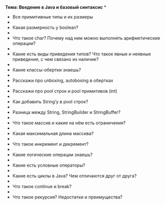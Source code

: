 **Тема: Введение в Java и базовый синтаксис**
* 
* Все примитивные типы и их размеры
* 
* Какая размерность у boolean?
* 
* Что такое char? Почему над ним можно выполнять арифметические операции?
* 
* Какие есть виды приведения типов? Что такое явные и неявные приведения, с чем связано их наличие?
* 
* Какие классы-обертки знаешь?
* 
* Расскажи про unboxing, autoboxing в обертках
* 
* Расскажи про pool строк и pool примитивов (int)
* 
* Как добавить String’у в pool строк?
* 
* Разница между String, StringBuilder и StringBuffer?
* 
* Что такое массив и какие на нём есть ограничения?
* 
* Какая максимальная длина массива?
* 
* Что такое инкремент и декремент?
* 
* Какие логические операции знаешь? 
* 
* Какие есть условные операторы?
* 
* Какие есть циклы в Java? Чем отличаются друг от друга?
* 
* Что такое continue и break?
* 
* Что такое рекурсия? Недостатки и преимущества?
